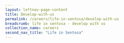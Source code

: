 ```yaml
---
layout: leftnav-page-content
title: Develop-with-us
permalink: /careers/life-in-sentosa/develop-with-us
breadcrumb: life in sentosa - develop with us
collection_name: careers
second_nav_title: "Life in Sentosa"
---
```

